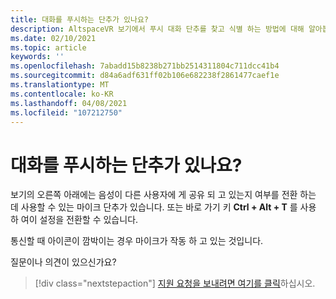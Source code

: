 ```yaml
---
title: 대화를 푸시하는 단추가 있나요?
description: AltspaceVR 보기에서 푸시 대화 단추를 찾고 식별 하는 방법에 대해 알아봅니다.
ms.date: 02/10/2021
ms.topic: article
keywords: ''
ms.openlocfilehash: 7abadd15b8238b271bb2514311804c711dcc41b4
ms.sourcegitcommit: d84a6adf631ff02b106e682238f2861477caef1e
ms.translationtype: MT
ms.contentlocale: ko-KR
ms.lasthandoff: 04/08/2021
ms.locfileid: "107212750"
---
```

# <a name="is-there-a-push-to-talk-button"></a>대화를 푸시하는 단추가 있나요?

보기의 오른쪽 아래에는 음성이 다른 사용자에 게 공유 되 고 있는지 여부를 전환 하는 데 사용할 수 있는 마이크 단추가 있습니다. 또는 바로 가기 키 **Ctrl + Alt + T** 를 사용 하 여이 설정을 전환할 수 있습니다. 
 
통신할 때 아이콘이 깜박이는 경우 마이크가 작동 하 고 있는 것입니다.
 
질문이나 의견이 있으신가요? 

> [!div class="nextstepaction"]
> [지원 요청을 보내려면 여기를 클릭](https://help.altvr.com/hc/requests/new)하십시오.